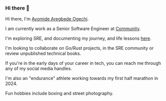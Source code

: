 ### Hi there 👋
Hi there, I'm [Ayomide Aregbede Ogechi](https://ponty.me/posts/whoami/). 

I am currently work as a Senior Software Engineer at [Community](https://community.com).

I'm exploring SRE, and documenting my journey, and life lessons [here](https://ponty.me).

I'm looking to collaborate on Go/Rust projects, in the SRE community or review unpublished technical books.

If you're in the early days of your career in tech, you can reach me through any of my social media handles.

I'm also an "endurance" athlete working towards my first half marathon in 2024.

Fun hobbies include boxing and street photography.

<!--
**ponty96/ponty96** is a ✨ _special_ ✨ repository because its `README.md` (this file) appears on your GitHub profile.

Here are some ideas to get you started:

- 🔭 I’m currently working on ...
- 🌱 I’m currently learning ...
- 👯 I’m looking to collaborate on ...
- 🤔 I’m looking for help with ...
- 💬 Ask me about ...
- 📫 How to reach me: ...
- 😄 Pronouns: ...
- ⚡ Fun fact: ...
-->
